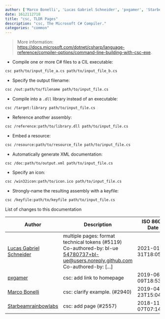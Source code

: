 ```yaml
---
author: ['Marco Bonelli', 'Lucas Gabriel Schneider', 'pxgamer', 'Starbeamrainbowlabs']
date: 1612112718
title: "csc, TLDR Pages"
description: "csc, The Microsoft C# Compiler."
categories: "common"
---
```

> More information: <https://docs.microsoft.com/dotnet/csharp/language-reference/compiler-options/command-line-building-with-csc-exe>.

- Compile one or more C# files to a CIL executable:

```bash
csc path/to/input_file_a.cs path/to/input_file_b.cs
```

- Specify the output filename:

```bash
csc /out:path/to/filename path/to/input_file.cs
```

- Compile into a `.dll` library instead of an executable:

```bash
csc /target:library path/to/input_file.cs
```

- Reference another assembly:

```bash
csc /reference:path/to/library.dll path/to/input_file.cs
```

- Embed a resource:

```bash
csc /resource:path/to/resource_file path/to/input_file.cs
```

- Automatically generate XML documentation:

```bash
csc /doc:path/to/output.xml path/to/input_file.cs
```

- Specify an icon:

```bash
csc /win32icon:path/to/icon.ico path/to/input_file.cs
```

- Strongly-name the resulting assembly with a keyfile:

```bash
csc /keyfile:path/to/keyfile path/to/input_file.cs
```
List of changes to this documentation


Author | Description | ISO 8601 Date | GitHub link
------|-----|-----|-----
[Lucas Gabriel Schneider](mailto:casdpa@gmail.com) | multiple pages: format technical tokens (#5119) Co-authored-by: bl-ue <54780737+bl-ue@users.noreply.github.com> Co-authored-by: [...] | 2021-01-31T18:05:18 | [a5fe31bc47ae](https://github.com/tldr-pages/tldr/commit/a5fe31bc47aece3efa5e66b52b3cf384f27d5d72)
[pxgamer](mailto:owzie123@gmail.com) | csc: add link to homepage | 2019-06-09T18:53:49 | [616f7d3ec5a4](https://github.com/tldr-pages/tldr/commit/616f7d3ec5a41f1177632890413f33ebd6a09c69)
[Marco Bonelli](mailto:mebeim@users.noreply.github.com) | csc: clarify example. (#2940) | 2019-04-23T15:04:25 | [9c59940f45fd](https://github.com/tldr-pages/tldr/commit/9c59940f45fd5371b190c2f170425d789a742cbb)
[Starbeamrainbowlabs](mailto:sbrl@starbeamrainbowlabs.com) | csc: add page (#2557) | 2018-11-07T07:14:54 | [ef0ff7fbf55c](https://github.com/tldr-pages/tldr/commit/ef0ff7fbf55c0f03fdee24cc81bef7b708185da6)

